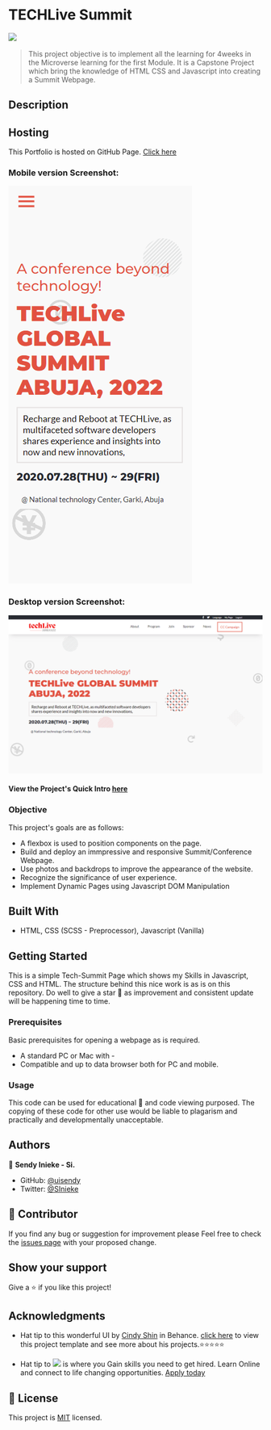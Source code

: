 # TECHLive Summit

![](https://img.shields.io/badge/Microverse-blueviolet)

> This project objective is to implement all the learning for 4weeks in the Microverse learning for the first Module. It is a Capstone Project which bring the knowledge of HTML CSS and Javascript into creating a Summit Webpage.

## Description

## Hosting

This Portfolio is hosted on GitHub Page. [Click here](https://uisendy.github.io/TechLive-Summit/)

### Mobile version Screenshot:

![screenshot](./asset/images/Completed%20Project/Mobile%20Ver.PNG)

### Desktop version Screenshot:

![screenshot](./asset/images/Completed%20Project/Desktop%20Ver.PNG)

#### View the Project's Quick Intro [here](https://www.loom.com/share/b46d9147b8024b09940373ad2bc95763)

### Objective

This project's goals are as follows:

- A flexbox is used to position components on the page.
- Build and deploy an immpressive and responsive Summit/Conference Webpage.
- Use photos and backdrops to improve the appearance of the website.
- Recognize the significance of user experience.
- Implement Dynamic Pages using Javascript DOM Manipulation

## Built With

- HTML, CSS (SCSS - Preprocessor), Javascript (Vanilla)

## Getting Started

This is a simple Tech-Summit Page which shows my Skills in Javascript, CSS and HTML. The structure behind this nice work is as is on this repository. Do well to give a star 🌟 as improvement and consistent update will be happening time to time.

### Prerequisites

Basic prerequisites for opening a webpage as is required.

- A standard PC or Mac with -
- Compatible and up to data browser both for PC and mobile.

### Usage

This code can be used for educational 📘 and code viewing purposed. The copying of these code for other use would be liable to plagarism and practically and developmentally unacceptable.

## Authors

👤 **Sendy Inieke - Si.**

- GitHub: [@uisendy](https://github.com/uisendy)
- Twitter: [@SInieke](https://twitter.com/SInieke)

## 🤝 Contributor

If you find any bug or suggestion for improvement please Feel free to check the [issues page](../../issues/) with your proposed change.

## Show your support

Give a ⭐️ if you like this project!

## Acknowledgments

- Hat tip to this wonderful UI by [Cindy Shin](https://www.behance.net/adagio07) in Behance. [click here](https://www.behance.net/gallery/29845175/CC-Global-Summit-2015) to view this project template and see more about his projects.⭐️⭐️⭐️⭐️⭐️

- Hat tip to ![](https://img.shields.io/badge/Microverse-blueviolet) is where you Gain skills you need to get hired. Learn Online and connect to life changing opportunities. [Apply today](https://www.microverse.org/?grsf=uv064g)

## 📝 License

This project is [MIT](./MIT.md) licensed.
